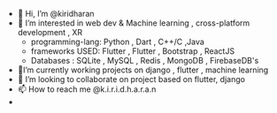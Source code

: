 - 👋 Hi, I’m @kiridharan
- 👀 I’m interested in web dev & Machine learning , cross-platform development , XR
  - programming-lang: Python , Dart , C++/C ,Java
  - frameworks USED: Flutter , Flutter , Bootstrap , ReactJS
  - Databases : SQLite , MySQL , Redis , MongoDB , FirebaseDB's
- 🎇I’m currently working projects on django , flutter , machine learning
- 💞️ I’m looking to collaborate on project based on flutter, django 
- 📫 How to reach me @k.i.r.i.d.h.a.r.a.n
- 

<!---
kiridharan/kiridharan is a ✨ special ✨ repository because its `README.md` (this file) appears on your GitHub profile.
You can click the Preview link to take a look at your changes.
--->


<!-- [![My GitHub Stats](https://github-readme-stats.vercel.app/api/?username=kiridharan&count_private=true&theme=tokyonight&showicons=true)]() -->
<!-- [![My GitHub Language Stats](https://github-readme-stats.vercel.app/api/top-langs/?username=kiridharan&langs_count=5&theme=tokyonight)]() -->

